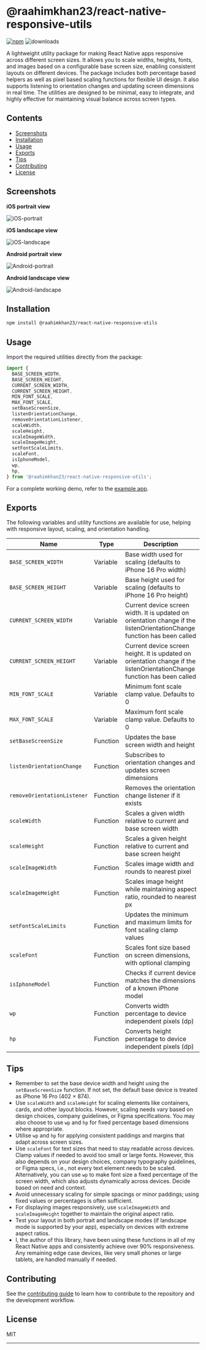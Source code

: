 # @raahimkhan23/react-native-responsive-utils

[![npm](https://img.shields.io/npm/v/@raahimkhan23/react-native-responsive-utils)](https://www.npmjs.com/package/@raahimkhan23/react-native-responsive-utils)
![downloads](https://img.shields.io/npm/dm/@raahimkhan23/react-native-responsive-utils)

A lightweight utility package for making React Native apps responsive across different screen sizes. It allows you to scale widths, heights, fonts, and images based on a configurable base screen size, enabling consistent layouts on different devices. The package includes both percentage based helpers as well as pixel based scaling functions for flexible UI design. It also supports listening to orientation changes and updating screen dimensions in real time. The utilities are designed to be minimal, easy to integrate, and highly effective for maintaining visual balance across screen types.

## Contents

- [Screenshots](#screenshots)
- [Installation](#installation)
- [Usage](#usage)
- [Exports](#exports)
- [Tips](#tips)
- [Contributing](#contributing)
- [License](#license)

## Screenshots

**iOS portrait view**

![iOS-portrait](https://github.com/user-attachments/assets/7680878d-9b47-4fc1-bd05-ebb890cca707)

**iOS landscape view**

![iOS-landscape](https://github.com/user-attachments/assets/37b4fcb5-db03-4471-a10c-3728051bd938)

**Android portrait view**

![Android-portrait](https://github.com/user-attachments/assets/7f7195c4-1d53-4f23-b71f-2799328d3c12)

**Android landscape view**

![Android-landscape](https://github.com/user-attachments/assets/679f3a42-620d-4016-941d-7e31b5150cef)

## Installation

```sh
npm install @raahimkhan23/react-native-responsive-utils
```

## Usage

Import the required utilities directly from the package:

```ts
import {
  BASE_SCREEN_WIDTH,
  BASE_SCREEN_HEIGHT,
  CURRENT_SCREEN_WIDTH,
  CURRENT_SCREEN_HEIGHT,
  MIN_FONT_SCALE,
  MAX_FONT_SCALE,
  setBaseScreenSize,
  listenOrientationChange,
  removeOrientationListener,
  scaleWidth,
  scaleHeight,
  scaleImageWidth,
  scaleImageHeight,
  setFontScaleLimits,
  scaleFont,
  isIphoneModel,
  wp,
  hp,
} from '@raahimkhan23/react-native-responsive-utils';
```

For a complete working demo, refer to the [example app](https://github.com/raahimkhan/react-native-responsive-utils/tree/main/example).

## Exports

The following variables and utility functions are available for use, helping with responsive layout, scaling, and orientation handling.

| Name                     | Type     | Description                                                                 |
|--------------------------|----------|-----------------------------------------------------------------------------|
| `BASE_SCREEN_WIDTH`        | Variable | Base width used for scaling (defaults to iPhone 16 Pro width)                  |
| `BASE_SCREEN_HEIGHT`       | Variable | Base height used for scaling (defaults to iPhone 16 Pro height)                |
| `CURRENT_SCREEN_WIDTH`     | Variable | Current device screen width. It is updated on orientation change if the listenOrientationChange function has been called                  |
| `CURRENT_SCREEN_HEIGHT`    | Variable | Current device screen height. It is updated on orientation change if the listenOrientationChange function has been called                |
| `MIN_FONT_SCALE`    | Variable | Minimum font scale clamp value. Defaults to 0                |
| `MAX_FONT_SCALE`    | Variable | Maximum font scale clamp value. Defaults to 0                |
| `setBaseScreenSize`        | Function | Updates the base screen width and height                  |
| `listenOrientationChange`  | Function | Subscribes to orientation changes and updates screen dimensions            |
| `removeOrientationListener`| Function | Removes the orientation change listener if it exists                       |
| `scaleWidth`               | Function | Scales a given width relative to current and base screen width             |
| `scaleHeight`              | Function | Scales a given height relative to current and base screen height           |
| `scaleImageWidth`          | Function | Scales image width and rounds to nearest pixel                             |
| `scaleImageHeight`         | Function | Scales image height while maintaining aspect ratio, rounded to nearest px  |
| `setFontScaleLimits`                | Function | Updates the minimum and maximum limits for font scaling clamp values        |
| `scaleFont`                | Function | Scales font size based on screen dimensions, with optional clamping        |
| `isIphoneModel`            | Function | Checks if current device matches the dimensions of a known iPhone model    |
| `wp`                       | Function | Converts width percentage to device independent pixels (dp)                |
| `hp`                       | Function | Converts height percentage to device independent pixels (dp)               |

## Tips

- Remember to set the base device width and height using the `setBaseScreenSize` function. If not set, the default base device is treated as iPhone 16 Pro (402 × 874).
- Use `scaleWidth` and `scaleHeight` for scaling elements like containers, cards, and other layout blocks. However, scaling needs vary based on design choices, company guidelines, or Figma specifications. You may also choose to use `wp` and `hp` for fixed percentage based dimensions where appropriate.
- Utilise `wp` and `hp` for applying consistent paddings and margins that adapt across screen sizes.
- Use `scaleFont` for text sizes that need to stay readable across devices. Clamp values if needed to avoid too small or large fonts. However, this also depends on your design choices, company typography guidelines, or Figma specs, i.e., not every text element needs to be scaled. Alternatively, you can use `wp` to make font size a fixed percentage of the screen width, which also adjusts dynamically across devices. Decide based on need and context.
- Avoid unnecessary scaling for simple spacings or minor paddings; using fixed values or percentages is often sufficient.
- For displaying images responsively, use `scaleImageWidth` and `scaleImageHeight` together to maintain the original aspect ratio.
- Test your layout in both portrait and landscape modes (if landscape mode is supported by your app), especially on devices with extreme aspect ratios.
- I, the author of this library, have been using these functions in all of my React Native apps and consistently achieve over 90% responsiveness. Any remaining edge case devices, like very small phones or large tablets, are handled manually if needed.

## Contributing

See the [contributing guide](CONTRIBUTING.md) to learn how to contribute to the repository and the development workflow.

## License

MIT

---
